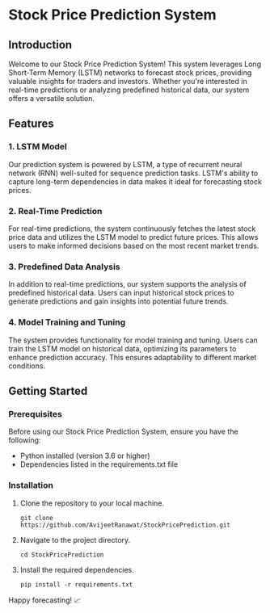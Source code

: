 # Stock Price Prediction System

## Introduction
Welcome to our Stock Price Prediction System! This system leverages Long Short-Term Memory (LSTM) networks to forecast stock prices, providing valuable insights for traders and investors. Whether you're interested in real-time predictions or analyzing predefined historical data, our system offers a versatile solution.

## Features

### 1. LSTM Model
Our prediction system is powered by LSTM, a type of recurrent neural network (RNN) well-suited for sequence prediction tasks. LSTM's ability to capture long-term dependencies in data makes it ideal for forecasting stock prices.

### 2. Real-Time Prediction
For real-time predictions, the system continuously fetches the latest stock price data and utilizes the LSTM model to predict future prices. This allows users to make informed decisions based on the most recent market trends.

### 3. Predefined Data Analysis
In addition to real-time predictions, our system supports the analysis of predefined historical data. Users can input historical stock prices to generate predictions and gain insights into potential future trends.

### 4. Model Training and Tuning
The system provides functionality for model training and tuning. Users can train the LSTM model on historical data, optimizing its parameters to enhance prediction accuracy. This ensures adaptability to different market conditions.

## Getting Started

### Prerequisites
Before using our Stock Price Prediction System, ensure you have the following:
- Python installed (version 3.6 or higher)
- Dependencies listed in the requirements.txt file

### Installation
1. Clone the repository to your local machine.
   ```
   git clone https://github.com/AvijeetRanawat/StockPricePrediction.git
   ```

2. Navigate to the project directory.
   ```
   cd StockPricePrediction
   ```

3. Install the required dependencies.
   ```
   pip install -r requirements.txt
   ```

Happy forecasting! 📈
